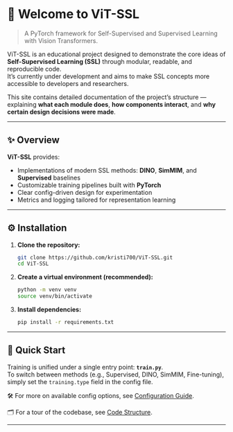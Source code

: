 # 👾 Welcome to ViT-SSL

> A PyTorch framework for Self-Supervised and Supervised Learning with Vision Transformers.

ViT-SSL is an educational project designed to demonstrate the core ideas of **Self-Supervised Learning (SSL)** through modular, readable, and reproducible code.  
It’s currently under development and aims to make SSL concepts more accessible to developers and researchers.

This site contains detailed documentation of the project’s structure — explaining **what each module does**, **how components interact**, and **why certain design decisions were made**.

---

## ✨ Overview

**ViT-SSL** provides: <br>
- Implementations of modern SSL methods: **DINO**, **SimMIM**, and **Supervised** baselines  
- Customizable training pipelines built with **PyTorch**  
- Clear config-driven design for experimentation  
- Metrics and logging tailored for representation learning

---

## ⚙️ Installation

1.  **Clone the repository:**
    ```bash
    git clone https://github.com/kristi700/ViT-SSL.git
    cd ViT-SSL
    ```

2.  **Create a virtual environment (recommended):**
    ```bash
    python -m venv venv
    source venv/bin/activate
    ```

3.  **Install dependencies:**
    ```bash
    pip install -r requirements.txt
    ```

---

## 🚀 Quick Start

Training is unified under a single entry point: **`train.py`**.  
To switch between methods (e.g., Supervised, DINO, SimMIM, Fine-tuning), simply set the `training.type` field in the config file.

🛠️ For more on available config options, see [Configuration Guide](configs.md).

🗂️ For a tour of the codebase, see [Code Structure](architecture.md).

---
